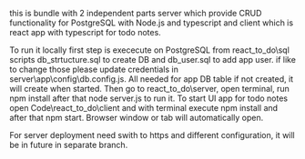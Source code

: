 this is bundle with 2 independent parts server which provide CRUD functionality for PostgreSQL with Node.js and typescript and client which is react app with typescript for todo notes.

To run it locally first step is exececute on PostgreSQL from react_to_do\sql scripts db_strtucture.sql to create DB and db_user.sql to add app user. if like to change those 
please update credentials in server\app\config\db.config.js. All needed for app DB table if not created, it will create when started.
Then go to react_to_do\server, open terminal, run npm install after that node server.js to run it. To start UI app for todo notes open Code\react_to_do\client and with terminal execute npm install and
after that npm start. Browser window or tab will automatically open.

For server deployment need swith to https and different configuration, it will be in future in separate branch.
